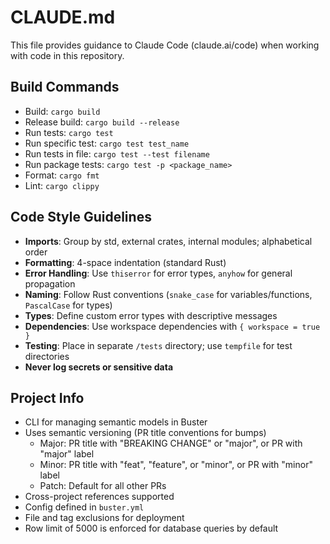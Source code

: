 # CLAUDE.md

This file provides guidance to Claude Code (claude.ai/code) when working with code in this repository.

## Build Commands
- Build: `cargo build`
- Release build: `cargo build --release`
- Run tests: `cargo test`
- Run specific test: `cargo test test_name`
- Run tests in file: `cargo test --test filename`
- Run package tests: `cargo test -p <package_name>`
- Format: `cargo fmt`
- Lint: `cargo clippy`

## Code Style Guidelines
- **Imports**: Group by std, external crates, internal modules; alphabetical order
- **Formatting**: 4-space indentation (standard Rust)
- **Error Handling**: Use `thiserror` for error types, `anyhow` for general propagation
- **Naming**: Follow Rust conventions (`snake_case` for variables/functions, `PascalCase` for types)
- **Types**: Define custom error types with descriptive messages
- **Dependencies**: Use workspace dependencies with `{ workspace = true }`
- **Testing**: Place in separate `/tests` directory; use `tempfile` for test directories
- **Never log secrets or sensitive data**

## Project Info
- CLI for managing semantic models in Buster
- Uses semantic versioning (PR title conventions for bumps)
  - Major: PR title with "BREAKING CHANGE" or "major", or PR with "major" label
  - Minor: PR title with "feat", "feature", or "minor", or PR with "minor" label
  - Patch: Default for all other PRs
- Cross-project references supported
- Config defined in `buster.yml`
- File and tag exclusions for deployment
- Row limit of 5000 is enforced for database queries by default